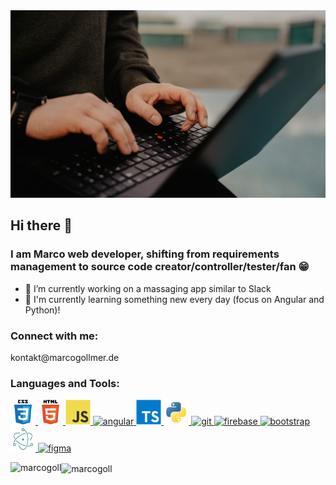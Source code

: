 <img src="https://raw.githubusercontent.com/marcogoll/marcogoll/main/img/header.jpg" alt="Header" style="width:100%; height:300px; object-fit:cover;"/>

<h2 align="left">Hi there 👋</h2>
<h3 align="left">I am Marco web developer, shifting from requirements management to source code creator/controller/tester/fan 😁</h3>

- 🔭 I’m currently working on a massaging app similar to Slack
- 🌱 I'm currently learning something new every day (focus on Angular and Python)!

<h3 align="left">Connect with me:</h3>
<p align="left"> kontakt@marcogollmer.de</p>
<h3 align="left">Languages and Tools:</h3>
<p align="left">
    <a href="https://www.w3schools.com/css/" target="_blank" rel="noreferrer">
        <img src="https://raw.githubusercontent.com/devicons/devicon/master/icons/css3/css3-original-wordmark.svg" alt="css3" width="40" height="40"/> 
    </a>
    <a href="https://www.w3.org/html/" target="_blank" rel="noreferrer">
        <img src="https://raw.githubusercontent.com/devicons/devicon/master/icons/html5/html5-original-wordmark.svg" alt="html5" width="40" height="40"/> 
    </a>
    <a href="https://developer.mozilla.org/en-US/docs/Web/JavaScript" target="_blank" rel="noreferrer"> 
        <img src="https://raw.githubusercontent.com/devicons/devicon/master/icons/javascript/javascript-original.svg" alt="javascript" width="40" height="40"/> 
    </a>
    <a href="https://angular.io" target="_blank" rel="noreferrer">
        <img src="https://angular.io/assets/images/logos/angular/angular.svg" alt="angular" width="40" height="40"/>
    </a>
    <a href="https://www.typescriptlang.org/" target="_blank" rel="noreferrer">
        <img src="https://raw.githubusercontent.com/devicons/devicon/master/icons/typescript/typescript-original.svg" alt="typescript" width="40" height="40"/> 
    </a>
    <a href="https://www.python.org" target="_blank" rel="noreferrer">
        <img src="https://raw.githubusercontent.com/devicons/devicon/master/icons/python/python-original.svg" alt="python" width="40" height="40"/> 
    </a>
    <a href="https://git-scm.com/" target="_blank" rel="noreferrer">
        <img src="https://www.vectorlogo.zone/logos/git-scm/git-scm-icon.svg" alt="git" width="40" height="40"/> 
    </a>
    <a href="https://firebase.google.com/" target="_blank" rel="noreferrer">
        <img src="https://www.vectorlogo.zone/logos/firebase/firebase-icon.svg" alt="firebase" width="40" height="40"/> 
    </a>
    <a href="https://getbootstrap.com/" target="_blank" rel="noreferrer">
        <img src="https://www.vectorlogo.zone/logos/getbootstrap/getbootstrap-icon.svg" alt="bootstrap" width="40" height="40"/> 
    </a>
    <a href="https://www.electronjs.org" target="_blank" rel="noreferrer">
        <img src="https://raw.githubusercontent.com/devicons/devicon/master/icons/electron/electron-original.svg" alt="electron" width="40" height="40"/> 
    </a>
    <a href="https://www.figma.com/" target="_blank" rel="noreferrer">
        <img src="https://www.vectorlogo.zone/logos/figma/figma-icon.svg" alt="figma" width="40" height="40"/> 
    </a>
</p>
<p>
    <img align="left" src="https://github-readme-stats.vercel.app/api/top-langs?username=marcogoll&show_icons=true&locale=en&layout=compact" alt="marcogoll" />
</p>
<p>
    <img align="center" src="https://github-readme-streak-stats.herokuapp.com/?user=marcogoll&" alt="marcogoll" />
</p>
